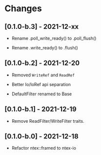 # Changes

## [0.1.0-b.3] - 2021-12-xx

* Rename .poll_write_ready() to .poll_flush()

* Rename .write_ready() to .flush()

## [0.1.0-b.2] - 2021-12-20

* Removed `WriteRef` and `ReadRef`

* Better Io/IoRef api separation

* DefaultFilter renamed to Base

## [0.1.0-b.1] - 2021-12-19

* Remove ReadFilter/WriteFilter traits.

## [0.1.0-b.0] - 2021-12-18

* Refactor ntex::framed to ntex-io
